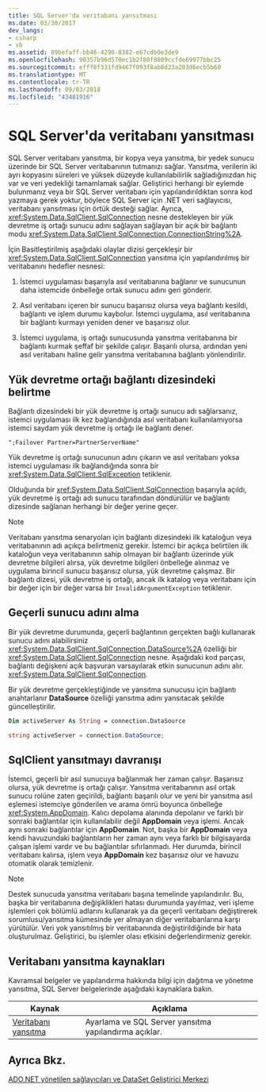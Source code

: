 ```yaml
---
title: SQL Server'da veritabanı yansıtması
ms.date: 03/30/2017
dev_langs:
- csharp
- vb
ms.assetid: 89befaff-bb46-4290-8382-e67cdb0e3de9
ms.openlocfilehash: 90357b96d570ec1b2f80f8809ccfde69977bbc25
ms.sourcegitcommit: efff8f331fd9467f093f8ab8d23a203d6ecb5b60
ms.translationtype: MT
ms.contentlocale: tr-TR
ms.lasthandoff: 09/03/2018
ms.locfileid: "43481916"
---
```

# <a name="database-mirroring-in-sql-server"></a>SQL Server'da veritabanı yansıtması
SQL Server veritabanı yansıtma, bir kopya veya yansıtma, bir yedek sunucu üzerinde bir SQL Server veritabanının tutmanızı sağlar. Yansıtma, verilerin iki ayrı kopyasını süreleri ve yüksek düzeyde kullanılabilirlik sağladığınızdan hiç var ve veri yedekliği tamamlamak sağlar. Geliştirici herhangi bir eylemde bulunmanız veya bir SQL Server veritabanı için yapılandırıldıktan sonra kod yazmaya gerek yoktur, böylece SQL Server için .NET veri sağlayıcısı, veritabanı yansıtması için örtük desteği sağlar. Ayrıca, <xref:System.Data.SqlClient.SqlConnection> nesne destekleyen bir yük devretme iş ortağı sunucu adını sağlayan sağlayan bir açık bir bağlantı modu <xref:System.Data.SqlClient.SqlConnection.ConnectionString%2A>.  
  
 İçin Basitleştirilmiş aşağıdaki olaylar dizisi gerçekleşir bir <xref:System.Data.SqlClient.SqlConnection> yansıtma için yapılandırılmış bir veritabanını hedefler nesnesi:  
  
1.  İstemci uygulaması başarıyla asıl veritabanına bağlanır ve sunucunun daha istemcide önbelleğe ortak sunucu adını geri gönderir.  
  
2.  Asıl veritabanı içeren bir sunucu başarısız olursa veya bağlantı kesildi, bağlantı ve işlem durumu kaybolur. İstemci uygulama, asıl veritabanına bir bağlantı kurmayı yeniden dener ve başarısız olur.  
  
3.  İstemci uygulama, iş ortağı sunucusunda yansıtma veritabanına bir bağlantı kurmak şeffaf bir şekilde çalışır. Başarılı olursa, ardından yeni asıl veritabanı haline gelir yansıtma veritabanına bağlantı yönlendirilir.  
  
## <a name="specifying-the-failover-partner-in-the-connection-string"></a>Yük devretme ortağı bağlantı dizesindeki belirtme  
 Bağlantı dizesindeki bir yük devretme iş ortağı sunucu adı sağlarsanız, istemci uygulaması ilk kez bağlandığında asıl veritabanı kullanılamıyorsa istemci saydam yük devretme iş ortağı ile bağlantı dener.  
  
```  
";Failover Partner=PartnerServerName"  
```  
  
 Yük devretme iş ortağı sunucunun adını çıkarın ve asıl veritabanı yoksa istemci uygulaması ilk bağlandığında sonra bir <xref:System.Data.SqlClient.SqlException> tetiklenir.  
  
 Olduğunda bir <xref:System.Data.SqlClient.SqlConnection> başarıyla açıldı, yük devretme iş ortağı adı sunucu tarafından döndürülür ve bağlantı dizesinde sağlanan herhangi bir değer yerine geçer.  
  
> [!NOTE]
>  Veritabanı yansıtma senaryoları için bağlantı dizesindeki ilk kataloğun veya veritabanının adı açıkça belirtmeniz gerekir. İstemci bir açıkça belirtilen ilk kataloğun veya veritabanının sahip olmayan bir bağlantı üzerinde yük devretme bilgileri alırsa, yük devretme bilgileri önbelleğe alınmaz ve uygulama birincil sunucu başarısız olursa, yük devretme çalışmaz. Bir bağlantı dizesi, yük devretme iş ortağı, ancak ilk katalog veya veritabanı için bir değer için bir değer varsa bir `InvalidArgumentException` tetiklenir.  
  
## <a name="retrieving-the-current-server-name"></a>Geçerli sunucu adını alma  
 Bir yük devretme durumunda, geçerli bağlantının gerçekten bağlı kullanarak sunucu adını alabilirsiniz <xref:System.Data.SqlClient.SqlConnection.DataSource%2A> özelliği bir <xref:System.Data.SqlClient.SqlConnection> nesne. Aşağıdaki kod parçası, bağlantı değişkeni açık başvuran varsayılarak etkin sunucunun adını alır. <xref:System.Data.SqlClient.SqlConnection>.  
  
 Bir yük devretme gerçekleştiğinde ve yansıtma sunucusu için bağlantı anahtarlanır **DataSource** özelliği yansıtma adını yansıtacak şekilde güncelleştirilir.  
  
```vb  
Dim activeServer As String = connection.DataSource  
```  
  
```csharp  
string activeServer = connection.DataSource;  
```  
  
## <a name="sqlclient-mirroring-behavior"></a>SqlClient yansıtmayı davranışı  
 İstemci, geçerli bir asıl sunucuya bağlanmak her zaman çalışır. Başarısız olursa, yük devretme iş ortağı çalışır. Yansıtma veritabanının asıl ortak sunucu rolüne zaten geçirildi, bağlantı başarılı olur ve yeni bir yansıtma asıl eşlemesi istemciye gönderilen ve arama ömrü boyunca önbelleğe <xref:System.AppDomain>. Kalıcı depolama alanında depolanır ve farklı bir sonraki bağlantılar için kullanılabilir değil **AppDomain** veya işlemi. Ancak aynı sonraki bağlantılar için **AppDomain**. Not, başka bir **AppDomain** veya kendi havuzundaki bağlantıların her zaman aynı veya farklı bir bilgisayarda çalışan işlemi vardır ve bu bağlantılar sıfırlanmadı. Her durumda, birincil veritabanı kalırsa, işlem veya **AppDomain** kez başarısız olur ve havuzu otomatik olarak temizlenir.  
  
> [!NOTE]
>  Destek sunucuda yansıtma veritabanı başına temelinde yapılandırılır. Bu, başka bir veritabanına değişiklikleri hatası durumunda yayılmaz, veri işleme işlemleri çok bölümlü adlarını kullanarak ya da geçerli veritabanı değiştirerek sorumlusu/yansıtma kümesinde yer almayan diğer veritabanlarına karşı yürütülür. Veri yok yansıtılmış bir veritabanında değiştirildiğinde bir hata oluşturulmaz. Geliştirici, bu işlemler olası etkisini değerlendirmeniz gerekir.  
  
## <a name="database-mirroring-resources"></a>Veritabanı yansıtma kaynakları  
 Kavramsal belgeler ve yapılandırma hakkında bilgi için dağıtma ve yönetme yansıtma, SQL Server belgelerinde aşağıdaki kaynaklara bakın.  
  
|Kaynak|Açıklama|  
|--------------|-----------------|  
|[Veritabanı yansıtma](/sql/database-engine/database-mirroring/database-mirroring-sql-server)|Ayarlama ve SQL Server yansıtma yapılandırma açıklar.|  
  
## <a name="see-also"></a>Ayrıca Bkz.  
 [ADO.NET yönetilen sağlayıcıları ve DataSet Geliştirici Merkezi](https://go.microsoft.com/fwlink/?LinkId=217917)
